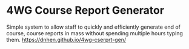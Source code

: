 # 4WG Course Report Generator
Simple system to allow staff to quickly and efficiently generate end of course, course reports in mass without spending multiple hours typing them.
https://dnhen.github.io/4wg-cserprt-gen/
